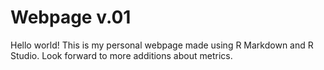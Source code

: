 # Webpage v.01

Hello world! This is my personal webpage made using R Markdown and R Studio. Look forward to more additions about metrics.
